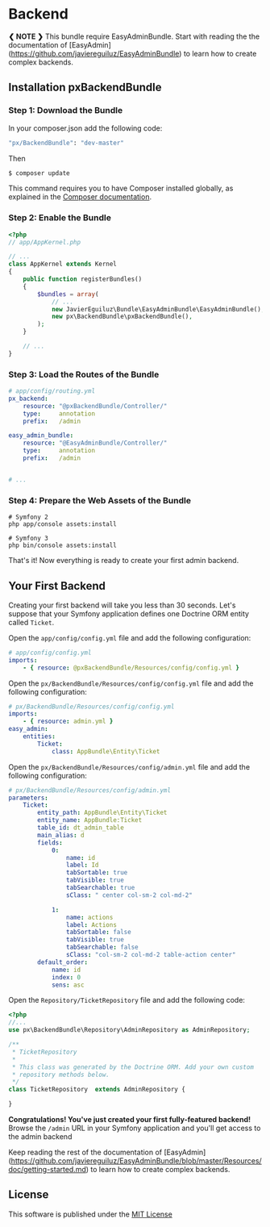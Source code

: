 # Backend
**❮ NOTE ❯** This bundle require EasyAdminBundle.
Start with reading the the documentation of [EasyAdmin] (https://github.com/javiereguiluz/EasyAdminBundle) to learn how to create complex backends.


Installation pxBackendBundle
------------

### Step 1: Download the Bundle

In your composer.json add the following code:

```bash
"px/BackendBundle": "dev-master"
```
Then
 
```bash
$ composer update
```

This command requires you to have Composer installed globally, as explained
in the [Composer documentation](https://getcomposer.org/doc/00-intro.md).

### Step 2: Enable the Bundle

```php
<?php
// app/AppKernel.php

// ...
class AppKernel extends Kernel
{
    public function registerBundles()
    {
        $bundles = array(
            // ...
            new JavierEguiluz\Bundle\EasyAdminBundle\EasyAdminBundle(),
            new px\BackendBundle\pxBackendBundle(),
        );
    }

    // ...
}
```

### Step 3: Load the Routes of the Bundle

```yaml
# app/config/routing.yml
px_backend:
    resource: "@pxBackendBundle/Controller/"
    type:     annotation
    prefix:   /admin

easy_admin_bundle:
    resource: "@EasyAdminBundle/Controller/"
    type:     annotation
    prefix:   /admin


# ...
```

### Step 4: Prepare the Web Assets of the Bundle

```cli
# Symfony 2
php app/console assets:install 

# Symfony 3
php bin/console assets:install
```

That's it! Now everything is ready to create your first admin backend.

Your First Backend
------------------

Creating your first backend will take you less than 30 seconds. Let's suppose
that your Symfony application defines one Doctrine ORM entity called
`Ticket`.

Open the `app/config/config.yml` file and add the following configuration:

```yaml
# app/config/config.yml
imports:
    - { resource: @pxBackendBundle/Resources/config/config.yml }
```

Open the `px/BackendBundle/Resources/config/config.yml` file and add the following configuration:

```yaml
# px/BackendBundle/Resources/config/config.yml
imports:
    - { resource: admin.yml }
easy_admin:
    entities:
        Ticket:
            class: AppBundle\Entity\Ticket
```

Open the `px/BackendBundle/Resources/config/admin.yml` file and add the following configuration:

```yaml
# px/BackendBundle/Resources/config/admin.yml
parameters:
    Ticket:
        entity_path: AppBundle\Entity\Ticket
        entity_name: AppBundle:Ticket
        table_id: dt_admin_table
        main_alias: d
        fields:
            0:
                name: id
                label: Id
                tabSortable: true
                tabVisible: true
                tabSearchable: true
                sClass: " center col-sm-2 col-md-2"

            1:
                name: actions
                label: Actions
                tabSortable: false
                tabVisible: true
                tabSearchable: false
                sClass: "col-sm-2 col-md-2 table-action center"
        default_order: 
            name: id
            index: 0
            sens: asc
```

Open the `Repository/TicketRepository` file and add the following code:

```php
<?php
//...
use px\BackendBundle\Repository\AdminRepository as AdminRepository;

/**
 * TicketRepository
 *
 * This class was generated by the Doctrine ORM. Add your own custom
 * repository methods below.
 */
class TicketRepository  extends AdminRepository {

}
```
**Congratulations! You've just created your first fully-featured backend!**
Browse the `/admin` URL in your Symfony application and you'll get access to
the admin backend

Keep reading the rest of the documentation of [EasyAdmin] (https://github.com/javiereguiluz/EasyAdminBundle/blob/master/Resources/doc/getting-started.md) to learn how to create complex backends.

License
-------

This software is published under the [MIT License](LICENSE.md)

